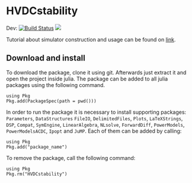 # HVDCstability

Dev:
[![Build Status](https://api.travis-ci.com/Electa-Git/HVDCstability.jl.svg?token=8MGGs8A1RyNuFsSbtpur&branch=master)](https://travis-ci.com/Electa-Git/HVDCstability.jl)
[![](https://img.shields.io/badge/docs-latest-blue.svg)](https://electa-git.github.io/HVDCstability.jl/latest/)

Tutorial about simulator construction and usage can be found on [link](https://github.com/Electa-Git/HVDCstability.jl/blob/master/Simulator_tutorial.pdf).

## Download and install
To download the package, clone it using git. Afterwards just extract it and open the project inside julia.
The package can be added to all julia packages using the following command.
```
using Pkg
Pkg.add(PackageSpec(path = pwd()))
```
In order to run the package it is necessary to install supporting packages: `Parameters`, `DataStructures`
`FileIO`, `DelimitedFiles`, `Plots`, `LaTeXStrings`, `DSP`, `Compat`, `SymEngine`, `LinearAlgebra`, `NLsolve`, `ForwardDiff`, `PowerModels`, `PowerModelsACDC`, `Ipopt` and `JuMP`. Each of them can be added by calling:
```
using Pkg
Pkg.add("package_name")
```

To remove the package, call the following command:
```
using Pkg
Pkg.rm("HVDCstability")
```
